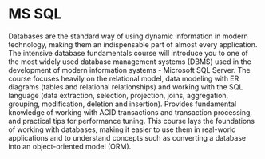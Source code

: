 # MS SQL

Databases are the standard way of using dynamic information in modern technology, making them an indispensable part of almost every application. The intensive database fundamentals course will introduce you to one of the most widely used database management systems (DBMS) used in the development of modern information systems - Microsoft SQL Server. The course focuses heavily on the relational model, data modeling with ER diagrams (tables and relational relationships) and working with the SQL language (data extraction, selection, projection, joins, aggregation, grouping, modification, deletion and insertion). Provides fundamental knowledge of working with ACID transactions and transaction processing, and practical tips for performance tuning. This course lays the foundations of working with databases, making it easier to use them in real-world applications and to understand concepts such as converting a database into an object-oriented model (ORM).
